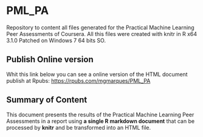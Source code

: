 PML_PA
======

Repository to content all files generated for the Practical Machine Learning Peer Assessments of Coursera. All this files were created with knitr in R x64 3.1.0 Patched on Windows 7 64 bits SO.

## Publish Online version  
Whit this link below you can see a online version of the HTML document publish at Rpubs:
https://rpubs.com/mgmarques/PML_PA  

## Summary of Content

This document presents the results of the Practical Machine Learning Peer Assessments in a report using **a single R markdown document** that can be processed by **knitr** and be transformed into an HTML file.

